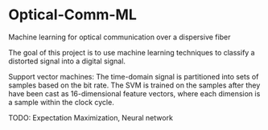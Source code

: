 # Optical-Comm-ML
Machine learning for optical communication over a dispersive fiber

The goal of this project is to use machine learning techniques to classify a distorted signal into a digital signal.

Support vector machines: 
The time-domain signal is partitioned into sets of samples based on the bit rate. The SVM is trained on the samples after they have been cast as 16-dimensional feature vectors, where each dimension is a sample within the clock cycle.

TODO:
Expectation Maximization, Neural network
